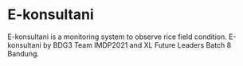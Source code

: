 # E-konsultani
E-konsultani is a monitoring system to observe rice field condition. E-konsultani by BDG3 Team IMDP2021 and XL Future Leaders Batch 8 Bandung. 


